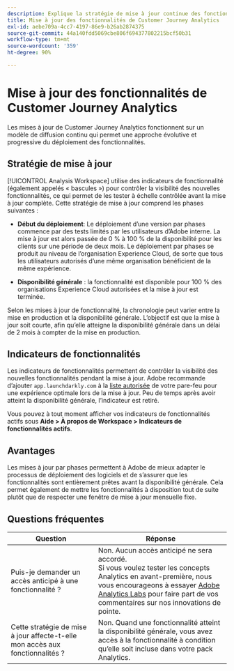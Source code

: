 ```yaml
---
description: Explique la stratégie de mise à jour continue des fonctionnalités pour Customer Journey Analytics
title: Mise à jour des fonctionnalités de Customer Journey Analytics
exl-id: aebe709a-4cc7-4197-86e9-b26ab2874375
source-git-commit: 44a140fdd5069cbe806f694377802215bcf50b31
workflow-type: tm+mt
source-wordcount: '359'
ht-degree: 90%

---
```


# Mise à jour des fonctionnalités de Customer Journey Analytics

Les mises à jour de Customer Journey Analytics fonctionnent sur un modèle de diffusion continu qui permet une approche évolutive et progressive du déploiement des fonctionnalités.

## Stratégie de mise à jour

[!UICONTROL Analysis Workspace] utilise des indicateurs de fonctionnalité (également appelés « bascules ») pour contrôler la visibilité des nouvelles fonctionnalités, ce qui permet de les tester à échelle contrôlée avant la mise à jour complète. Cette stratégie de mise à jour comprend les phases suivantes :

* **Début du déploiement**: Le déploiement d’une version par phases commence par des tests limités par les utilisateurs d’Adobe interne. La mise à jour est alors passée de 0 % à 100 % de la disponibilité pour les clients sur une période de deux mois. Le déploiement par phases se produit au niveau de l’organisation Experience Cloud, de sorte que tous les utilisateurs autorisés d’une même organisation bénéficient de la même expérience.

* **Disponibilité générale** : la fonctionnalité est disponible pour 100 % des organisations Experience Cloud autorisées et la mise à jour est terminée.

Selon les mises à jour de fonctionnalité, la chronologie peut varier entre la mise en production et la disponibilité générale. L’objectif est que la mise à jour soit courte, afin qu’elle atteigne la disponibilité générale dans un délai de 2 mois à compter de la mise en production.

## Indicateurs de fonctionnalités

Les indicateurs de fonctionnalités permettent de contrôler la visibilité des nouvelles fonctionnalités pendant la mise à jour. Adobe recommande d’ajouter `app.launchdarkly.com` à la [liste autorisée](https://experienceleague.adobe.com/docs/analytics/technotes/ip-addresses.html?lang=fr) de votre pare-feu pour une expérience optimale lors de la mise à jour. Peu de temps après avoir atteint la disponibilité générale, l’indicateur est retiré.

Vous pouvez à tout moment afficher vos indicateurs de fonctionnalités actifs sous **Aide > À propos de Workspace > Indicateurs de fonctionnalités actifs**.

## Avantages

Les mises à jour par phases permettent à Adobe de mieux adapter le processus de déploiement des logiciels et de s’assurer que les fonctionnalités sont entièrement prêtes avant la disponibilité générale. Cela permet également de mettre les fonctionnalités à disposition tout de suite plutôt que de respecter une fenêtre de mise à jour mensuelle fixe.

## Questions fréquentes

| Question | Réponse |
| --- | --- |
| Puis-je demander un accès anticipé à une fonctionnalité ? | Non. Aucun accès anticipé ne sera accordé.<br>Si vous voulez tester les concepts Analytics en avant-première, nous vous encourageons à essayer [Adobe Analytics Labs](https://experienceleague.adobe.com/docs/analytics/analyze/labs.html?lang=fr) pour faire part de vos commentaires sur nos innovations de pointe. |
| Cette stratégie de mise à jour affecte-t-elle mon accès aux fonctionnalités ? | Non. Quand une fonctionnalité atteint la disponibilité générale, vous avez accès à la fonctionnalité à condition qu’elle soit incluse dans votre pack Analytics. |
